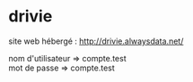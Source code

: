# drivie

site web hébergé : http://drivie.alwaysdata.net/ <br />

nom d'utilisateur => compte.test <br />
mot de passe => compte.test
